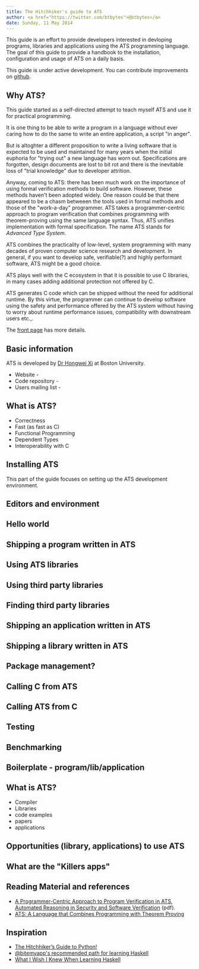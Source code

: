 ```yaml
---
title: The Hitchhiker's guide to ATS
author: <a href="https://twitter.com/btbytes">@btbytes</a>
date: Sunday, 11 May 2014
---
```


This guide is an effort to provide developers interested in devloping
programs, libraries and applications using the ATS programming
language. The goal of this guide to provide a handbook to the
installation, configuration and usage of ATS on a daily basis.

This guide is under active development. You can contribute improvements
on [github](https://github.com/btbytes/ats-guide).


## Why ATS?

This guide started as a self-directed attempt to teach myself ATS and
use it for practical programming.

It is one thing to be able to write a program in a language without ever
caring how to do the same to write an entire application, a script "in
anger".

But is altoghter a different proposition to write a living software that
is expected to be used and maintained for many years when the initial
euphoria for "trying out" a new language has worn out. Specifications
are forgotten, design documents are lost to bit rot and there is the
inevitable loss of "trial knowledge" due to developer attrition.

Anyway, coming to ATS: there has been much work on the importance of
using formal verification methods to build software. However, these
methods haven't been adopted widely. One reason could be that there
appeared to be a chasm betweeen the tools used in formal methods and
those of the "work-a-day" programmer. ATS takes a programmer-centric
approach to program verification that combines programming with
theorem-proving using the same language syntax. Thus, ATS unifies
implementation with formal specification. The name ATS stands for
*Advanced Type System*.

ATS combines the practicality of low-level, system programming with many
decades of proven computer science research and development. In general,
if you want to develop safe, verifiable(?) and highly performant
software, ATS might be a good choice.

ATS plays well with the C ecosystem in that it is possible to use C
libraries, in many cases adding additional protection not offered by C.

ATS generates C code which can be shipped without the need for
additional runtime. By this virtue, the programmer can continue to
develop software using the safety and performance offered by the ATS
system without having to worry about runtime performance issues,
compatibility with downstream users etc.,.


The [front page](http://www.ats-lang.org/) has more details.


## Basic information

ATS is developed by [Dr Hongwei Xi](http://www.cs.bu.edu/~hwxi/) at
Boston University.

- Website -
- Code repository -
- Users mailing list -


## What is ATS?

- Correctness
- Fast (as fast as C)
- Functional Programming
- Dependent Types
- Interoperability with C


## Installing ATS

This part of the guide focuses on setting up the ATS development
environment.


## Editors and environment


## Hello world

## Shipping a program written in ATS

## Using ATS libraries

## Using third party libraries

## Finding third party libraries

## Shipping an application written in ATS

## Shipping a library written in ATS

## Package management?

## Calling C from ATS

## Calling ATS from C

## Testing

## Benchmarking

## Boilerplate - program/lib/application


## What is ATS?

- Compiler
- Libraries
- code examples
- papers
- applications


## Opportunities (library, applications) to use ATS


## What are the "Killers apps"

## Reading Material and references

- [A Programmer-Centric Approach to Program Verification in ATS, Automated Reasoning in Security and Software Verification](http://www.cs.bu.edu/~hwxi/academic/papers/arsec13.pdf) (pdf).
- [ATS: A Language that Combines Programming
with Theorem Proving](http://www.cs.bu.edu/~hwxi/academic/papers/frocos05.pdf)

## Inspiration

- [The Hitchhiker’s Guide to Python!](http://docs.python-guide.org/en/latest/)
- [\@bitemyapp's recommended path for learning Haskell](https://gist.github.com/bitemyapp/8739525)
- [What I Wish I Knew When Learning Haskell](http://dev.stephendiehl.com/hask/#unordered-containers)
